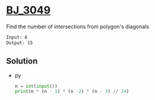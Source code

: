 # [BJ_3049](https://acmicpc.net/problem/3049)

Find the number of intersections from polygon's diagonals

```txt
Input: 6
Output: 15
```

## Solution

* py

  ```py
  n = int(input())
  print(n * (n - 1) * (n -2) * (n - 3) // 24)
  ```
